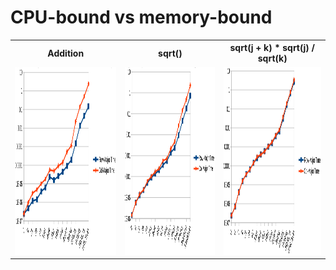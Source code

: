# CPU-bound vs memory-bound

  <table>
  <tr>
    <th>Addition</th>
    <th>sqrt()</th>
    <th>sqrt(j + k) * sqrt(j) / sqrt(k)</th>    
  </tr>
  <tr>
    <td><img src="./assets/1st-results.png" height="300px" /></td>
    <td><img src="./assets/2nd-results.png" height="300px" /></td>
    <td><img src="./assets/3rd-results.png" height="300px" /></td>
  </tr>
 </table>
